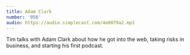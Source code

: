 ```yaml
---
title: Adam Clark
number: '056'
audio: https://audio.simplecast.com/4e8079a2.mp3
---
```


Tim talks with Adam Clark about how he got into the web, taking risks in business, and starting his first podcast.
